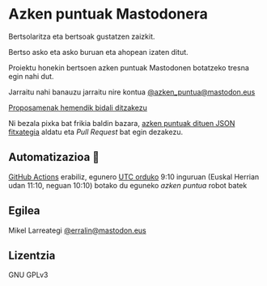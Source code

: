 # Azken puntuak Mastodonera

Bertsolaritza eta bertsoak gustatzen zaizkit. 

Bertso asko eta asko buruan eta ahopean izaten ditut.

Proiektu honekin bertsoen azken puntuak Mastodonen botatzeko tresna egin nahi dut.

Jarraitu nahi banauzu jarraitu nire kontua [@azken_puntua@mastodon.eus](https://mastodon.eus/@azken_puntua)

[Proposamenak hemendik bidali ditzakezu](https://github.com/erral/azken_puntua/issues/new?assignees=erral&labels=enhancement&projects=&template=bidali-azken-puntua.md&title=Azken+puntu+berria)

Ni bezala pixka bat frikia baldin bazara, [azken puntuak dituen JSON fitxategia](azken_puntuak.json) aldatu eta *Pull Request* bat egin dezakezu.

## Automatizazioa 🤖

[GitHub Actions](.github/workflows/python-app.yml) erabiliz, egunero [UTC orduko](https://eu.wikipedia.org/wiki/UTC) 9:10 inguruan (Euskal Herrian udan 11:10, neguan 10:10) botako du eguneko *azken puntua* robot batek

## Egilea

Mikel Larreategi
[@erralin@mastodon.eus](https://mastodon.eus/@erralin)

## Lizentzia

GNU GPLv3


